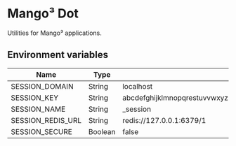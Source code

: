 # Mango³ Dot

Utilities for Mango³ applications.

## Environment variables

| Name              | Type    | Default                                                          |
| ----------------- | ------- | ---------------------------------------------------------------- |
| SESSION_DOMAIN    | String  | localhost                                                        |
| SESSION_KEY       | String  | abcdefghijklmnopqrestuvvwxyz0123456789ABCDEFGHIJKLMNOPQRESTUVVWX |
| SESSION_NAME      | String  | _session                                                         |
| SESSION_REDIS_URL | String  | redis://127.0.0.1:6379/1                                         |
| SESSION_SECURE    | Boolean | false                                                            |
